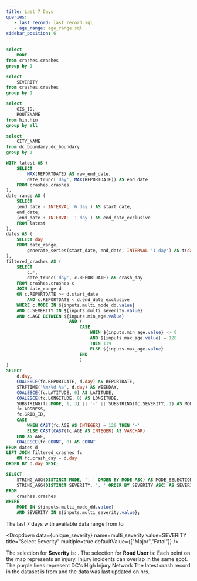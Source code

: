 ```yaml
---
title: Last 7 Days
queries:
   - last_record: last_record.sql
   - age_range: age_range.sql
sidebar_position: 6
---
```


```sql unique_mode
select 
    MODE
from crashes.crashes
group by 1
```

```sql unique_severity
select 
    SEVERITY
from crashes.crashes
group by 1
```

```sql unique_hin
select 
    GIS_ID,
    ROUTENAME
from hin.hin
group by all
```

```sql unique_dc
select 
    CITY_NAME
from dc_boundary.dc_boundary
group by 1
```

```sql inc_map
WITH latest AS (
    SELECT 
        MAX(REPORTDATE) AS raw_end_date,
        date_trunc('day', MAX(REPORTDATE)) AS end_date
    FROM crashes.crashes
),
date_range AS (
    SELECT 
    (end_date - INTERVAL '6 day') AS start_date,
    end_date,
    (end_date + INTERVAL '1 day') AS end_date_exclusive
    FROM latest
),
dates AS (
    SELECT day 
    FROM date_range,
        generate_series(start_date, end_date, INTERVAL '1 day') AS t(day)
),
filtered_crashes AS (
    SELECT 
        c.*,
        date_trunc('day', c.REPORTDATE) AS crash_day
    FROM crashes.crashes c
    JOIN date_range d
    ON c.REPORTDATE >= d.start_date 
        AND c.REPORTDATE < d.end_date_exclusive
    WHERE c.MODE IN ${inputs.multi_mode_dd.value}
    AND c.SEVERITY IN ${inputs.multi_severity.value}
    AND c.AGE BETWEEN ${inputs.min_age.value}
                        AND (
                            CASE 
                                WHEN ${inputs.min_age.value} <> 0 
                                AND ${inputs.max_age.value} = 120
                                THEN 119
                                ELSE ${inputs.max_age.value}
                            END
                            )
)
SELECT 
    d.day,
    COALESCE(fc.REPORTDATE, d.day) AS REPORTDATE,
    STRFTIME('%m/%d %a', d.day) AS WEEKDAY,
    COALESCE(fc.LATITUDE, 0) AS LATITUDE,
    COALESCE(fc.LONGITUDE, 0) AS LONGITUDE,
    SUBSTRING(fc.MODE, 1, 3) || '-' || SUBSTRING(fc.SEVERITY, 1) AS MODESEV,
    fc.ADDRESS,
    fc.GRID_ID,
    CASE
        WHEN CAST(fc.AGE AS INTEGER) = 120 THEN '-'
        ELSE CAST(CAST(fc.AGE AS INTEGER) AS VARCHAR)
    END AS AGE,
    COALESCE(fc.COUNT, 0) AS COUNT
FROM dates d
LEFT JOIN filtered_crashes fc
    ON fc.crash_day = d.day
ORDER BY d.day DESC;
```

```sql mode_severity_selection
SELECT
    STRING_AGG(DISTINCT MODE, ', ' ORDER BY MODE ASC) AS MODE_SELECTION,
    STRING_AGG(DISTINCT SEVERITY, ', ' ORDER BY SEVERITY ASC) AS SEVERITY_SELECTION
FROM
    crashes.crashes
WHERE
    MODE IN ${inputs.multi_mode_dd.value}
    AND SEVERITY IN ${inputs.multi_severity.value};
```

The last 7 days with available data range from <Value data={inc_map} column="WEEKDAY" agg="min"/> to <Value data={inc_map} column="WEEKDAY" agg="max" />

<Dropdown
    data={unique_severity} 
    name=multi_severity
    value=SEVERITY
    title="Select Severity"
    multiple=true
    defaultValue={["Major","Fatal"]}
/>

<Dropdown
    data={unique_mode} 
    name=multi_mode_dd
    value=MODE
    title="Select Road User"
    multiple=true
    selectAllByDefault=true
    description="*Only fatal"
/>

<Dropdown 
    data={age_range} 
    name=min_age
    value=age_int
    title="Select Min Age" 
    defaultValue={0}
/>

<Dropdown 
    data={age_range} 
    name="max_age"
    value=age_int
    title="Select Max Age"
    order="age_int desc"
    defaultValue={120}
    description='Age 120 serves as a placeholder for missing age values in the records. However, missing values will be automatically excluded from the query if the default 0-120 range is changed by the user. To get a count of missing age values, go to the "Age Distribution" page.'
/>

<Alert status="info">
The selection for <b>Severity</b> is: <b><Value data={mode_severity_selection} column="SEVERITY_SELECTION"/></b>. The selection for <b>Road User</b> is: <b><Value data={mode_severity_selection} column="MODE_SELECTION"/></b> <Info description="*Fatal only." color="primary" />
</Alert>

<Grid cols=2>
    <Group>
        <Note>
            Each point on the map represents an injury. Injury incidents can overlap in the same spot.
        </Note>
        <BaseMap
            height=450
            startingZoom=11
        >
            <Points data={inc_map} lat=LATITUDE long=LONGITUDE pointName=MODE value=WEEKDAY ignoreZoom=true colorPalette={['#595cff','#6b76ff','#7d90ff','#90aaff','#a2c4ff','#b4deff','#c6f8ff']}
            tooltip={[
                {id:'MODESEV', showColumnName:false, fmt:'id', valueClass:'text-l font-semibold'},
                {id:'day', showColumnName:false, fmt:'mm/dd/yy'},
                {id:'ADDRESS', showColumnName:false, fmt:'id'}
            ]}
            />
            <Areas data={unique_hin} geoJsonUrl='https://raw.githubusercontent.com/rafaelmorenoco/Crash-Injury-Dashboard-Frontend/main/static/High_Injury_Network.geojson' geoId=GIS_ID areaCol=GIS_ID borderColor=#9d00ff color=#1C00ff00/ ignoreZoom=true borderWidth=1.2
            tooltip={[
                {id: 'ROUTENAME'}
            ]}
            />
            <Areas data={unique_dc} geoJsonUrl='https://raw.githubusercontent.com/rafaelmorenoco/Crash-Injury-Dashboard-Frontend/main/static/dc_boundary.geojson' geoId=CITY_NAME areaCol=CITY_NAME opacity=0.5 borderColor=#000000 color=#1C00ff00/ 
            />
        </BaseMap>
        <Note>
            The purple lines represent DC's High Injury Network
        </Note>
    </Group>
    <Group>
        <DataTable data={inc_map} wrapTitles=true rowShading=true groupBy=WEEKDAY subtotals=true sort="WEEKDAY desc" totalRow=true accordionRowColor="#D3D3D3">
            <Column id=REPORTDATE title="Date" fmt='hh:mm' wrap=true totalAgg="Total"/>
            <Column id=MODESEV title="Road User - Sev" wrap=true/>
            <Column id=AGE title="Age" wrap=true totalAgg="-"/>
            <Column id=ADDRESS title="Approx Address" wrap=true/>
            <Column id=COUNT title="#" wrap=true/>
        </DataTable>
    </Group>
</Grid>

<Note>
    The latest crash record in the dataset is from <Value data={last_record} column="latest_record"/> and the data was last updated on <Value data={last_record} column="latest_update"/> hrs.
</Note>